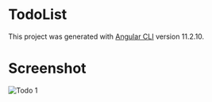 # TodoList
This project was generated with [Angular CLI](https://github.com/angular/angular-cli) version 11.2.10.

# Screenshot
![Todo 1](https://user-images.githubusercontent.com/70104628/123520098-79312800-d6c8-11eb-9ef7-e5315f2db9f3.JPG)

